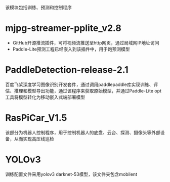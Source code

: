 <!--
 * @Author: Ken Kaneki
 * @Date: 2021-06-03 22:01:31
 * @LastEditTime: 2021-06-03 22:23:45
 * @Description: README
 * @FilePath: \undefinedd:\Learn\毕设资料\终期答辩\2. 程序\README.md
-->
该模块包括训练、预测和控制程序
# mjpg-streamer-pplite_v2.8
* GitHub开源推流插件，可将视频流推送至http网页，通过局域网IP地址访问
* Paddle-Lite预测工程已经嵌入到该插件中，用于跑预测模型
# PaddleDetection-release-2.1
百度飞桨深度学习图像识别开发套件，通过调用paddlepaddle库实现训练、评估、推理和模型导出功能，通过该程序来获取原始模型，并通过Paddle-Lite opt工具将模型转化为移动嵌入式端部署模型
# RasPiCar_V1.5
该部分为机器人控制程序，用于控制机器人的底盘、云台、探测、摄像头等外部设备，从而实现高压线巡检
# YOLOv3
训练配置文件采用yolov3 darknet-53模型，该文件夹包含mobilent
